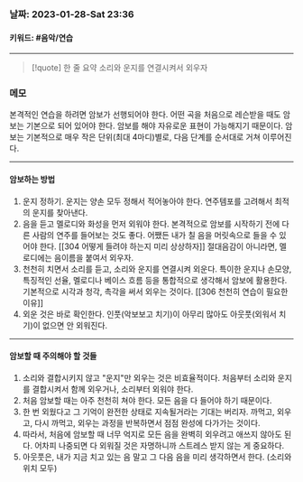 ### 날짜:   2023-01-28-Sat 23:36
#### 키워드: #음악/연습
-----
>[!quote] 한 줄 요약
>소리와 운지를 연결시켜서 외우자

### 메모

본격적인 연습을 하려면 암보가 선행되어야 한다. 어떤 곡을 처음으로 레슨받을 때도 암보는 기본으로 되어 있어야 한다. 암보를 해야 자유로운 표현이 가능해지기 때문이다. 암보는 기본적으로 매우 작은 단위(최대 4마디)별로, 다음 단계를 순서대로 거쳐 이루어진다. 

----
#### 암보하는 방법

1. 운지 정하기. 운지는 양손 모두 정해서 적어놓아야 한다. 연주템포를 고려해서 최적의 운지를 찾아낸다.
2. 음을 듣고 멜로디와 화성을 먼저 외워야 한다. 본격적으로 암보를 시작하기 전에 다른 사람의 연주를 들어보는 것도 좋다. 어쨌든 내가 칠 음을 머릿속으로 들을 수 있어야 한다. [[304 어떻게 들려야 하는지 미리 상상하자]] 절대음감이 아니라면, 멜로디에는 음이름을 붙여서 외우자.
3. 천천히 치면서 소리를 듣고, 소리와 운지를 연결시켜 외운다. 특이한 운지나 손모양, 특징적인 선율, 멜로디나 베이스 흐름 등을 통합적으로 생각해서 암보에 활용한다. 기본적으로 시각과 청각, 촉각을 써서 외우는 것이다. [[306 천천히 연습이 필요한 이유]]
4. 외운 것은 바로 확인한다. 인풋(악보보고 치기)이 아무리 많아도 아웃풋(외워서 치기)이 없으면 안 외워진다.

----
#### 암보할 때 주의해야 할 것들

1. 소리와 결합시키지 않고 "운지"만 외우는 것은 비효율적이다. 처음부터 소리와 운지를 결합시켜서 함께 외우거나, 소리부터 외워야 한다.
2. 처음 암보할 때는 아주 천천히 쳐야 한다. 모든 음을 다 들어야 하기 때문이다.
3. 한 번 외웠다고 그 기억이 완전한 상태로 지속될거라는 기대는 버리자. 까먹고, 외우고, 다시 까먹고, 외우는 과정을 반복하면서 점점 완성에 다가가는 것이다.
4. 따라서, 처음에 암보할 때 너무 억지로 모든 음을 완벽히 외우려고 애쓰지 않아도 된다. 어차피 나중되면 다 외워질 것은 자명하니까 스트레스 받지 않는 게 중요하다.
5. 아웃풋은, 내가 지금 치고 있는 음 말고 그 다음 음을 미리 생각하면서 한다. (소리와 위치 모두)